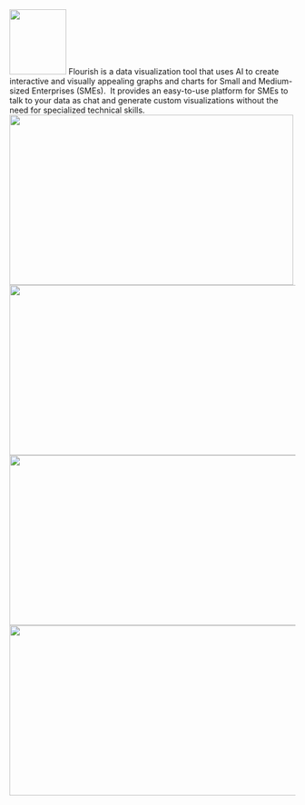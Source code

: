 
<img src="https://k.top4top.io/p_2697f8wjq1.png" width="100" height="115">
Flourish is a data visualization tool that uses AI to create interactive and visually appealing graphs and charts for Small and Medium-sized Enterprises (SMEs). 
It provides an easy-to-use platform for SMEs to talk to your data as chat and generate custom visualizations without the need for specialized technical skills.
<img src="https://g.top4top.io/p_26977kh6f1.png" width="500" height="300">

<img src="https://k.top4top.io/p_2697wt8s41.png" width="600" height="300">
<img src="https://l.top4top.io/p_26971uzxz2.png" width="600" height="300">
<img src="https://a.top4top.io/p_2697591oe3.png" width="600" height="300">

